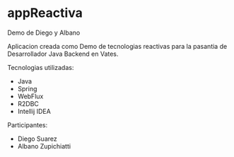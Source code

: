 # appReactiva
Demo de Diego y Albano

Aplicacion creada como Demo de tecnologias reactivas para la pasantia de Desarrollador Java Backend en Vates.

Tecnologias utilizadas:
  - Java
  - Spring
  - WebFlux
  - R2DBC
  - Intellij IDEA

Participantes:
  - Diego Suarez
  - Albano Zupichiatti
